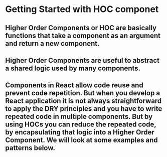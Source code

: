 # Getting Started with HOC componet

## Higher Order Components or HOC are basically functions that take a component as an argument and return a new component.

## Higher Order Components are useful to abstract a shared logic used by many components.

## Components in React allow code reuse and prevent code repetition. But when you develop a React application it is not always straightforward to apply the DRY principles and you have to write repeated code in multiple components. But by using HOCs you can reduce the repeated code, by encapsulating that logic into a Higher Order Component. We will look at some examples and patterns below.